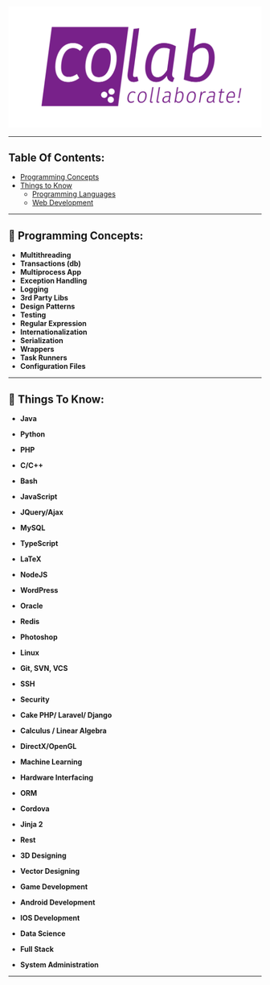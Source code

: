 ![Blank](https://github.com/COLAB-NU/programming-skills/blob/master/imgs/colab)

---

## Table Of Contents:

<a name="contents"></a>

- [Programming Concepts](#programming-skills)
- [Things to Know](#things-to-know)
  - [Programming Languages](#languages)
  - [Web Development](#web-dev)

---

<a name="programming-skills"></a>

## :diamond_shape_with_a_dot_inside: Programming Concepts:

- **Multithreading**
- **Transactions (db)**
- **Multiprocess App**
- **Exception Handling**
- **Logging**
- **3rd Party Libs**
- **Design Patterns**
- **Testing**
- **Regular Expression**
- **Internationalization**
- **Serialization**
- **Wrappers**
- **Task Runners**
- **Configuration Files**

---

<a content="things-to-know"></a>

## :diamond_shape_with_a_dot_inside: Things To Know:

<a content="languages"></a>

- **Java**
- **Python**
- **PHP**
- **C/C++**
- **Bash**
- **JavaScript**
- **JQuery/Ajax**
- **MySQL**
- **TypeScript**
- **LaTeX**

  <a content="web-dev"></a>

- **NodeJS**
- **WordPress**
- **Oracle**
- **Redis**
- **Photoshop**
- **Linux**
- **Git, SVN, VCS**
- **SSH**
- **Security**
- **Cake PHP/ Laravel/ Django**
- **Calculus / Linear Algebra**
- **DirectX/OpenGL**
- **Machine Learning**
- **Hardware Interfacing**
- **ORM**
- **Cordova**
- **Jinja 2**
- **Rest**
- **3D Designing**
- **Vector Designing**
- **Game Development**
- **Android Development**
- **IOS Development**
- **Data Science**
- **Full Stack**
- **System Administration**

---
